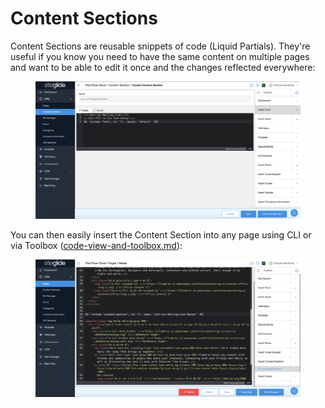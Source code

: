# Content Sections

Content Sections are reusable snippets of code (Liquid Partials). They're useful if you know you need to have the same content on multiple pages and want to be able to edit it once and the changes reflected everywhere:

<figure><img src="../.gitbook/assets/Siteglide-CMS-Content-Section-Example.png" alt=""><figcaption></figcaption></figure>

You can then easily insert the Content Section into any page using CLI or via Toolbox ([code-view-and-toolbox.md](pages/code-view-and-toolbox.md "mention")):

<figure><img src="../.gitbook/assets/Siteglide-CMS-Content-Section-Insert.png" alt=""><figcaption></figcaption></figure>

